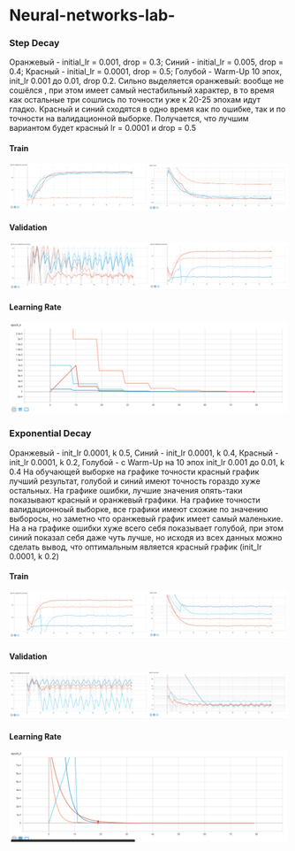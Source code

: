 # Neural-networks-lab-
### Step Decay
Оранжевый - initial_lr = 0.001, drop = 0.3; Синий - initial_lr = 0.005, drop = 0.4; Красный - initial_lr = 0.0001, drop = 0.5; Голубой - Warm-Up 10 эпох, init_lr 0.001 до 0.01, drop 0.2. 
Cильно выделяется оранжевый: вообще не сошёлся , при этом имеет самый нестабильный характер, в то время как остальные три сошлись по точности уже к 20-25 эпохам идут гладко. Красный и синий сходятся в одно время как по ошибке, так и по точности на валидационной выборке. Получается, что лучшим вариантом будет красный  lr = 0.0001 и drop = 0.5
#### Train
![Image alt](https://github.com/phoenix3x3/Neural-networks-lab-/raw/lab5/train1.jpg)
#### Validation
![Image alt](https://github.com/phoenix3x3/Neural-networks-lab-/raw/lab5/validation1.jpg)
#### Learning Rate
![Image alt](https://github.com/phoenix3x3/Neural-networks-lab-/raw/lab5/lr1.png)

### Exponential Decay
Оранжевый - init_lr 0.0001, k 0.5, Синий - init_lr 0.0001, k 0.4, Красный - init_lr 0.0001, k 0.2, Голубой - с Warm-Up на 10 эпох init_lr 0.001 до 0.01, k 0.4
На обучающей выборке на графике точности красный график лучший результат,  голубой и синий имеют точность гораздо хуже остальных. На графике ошибки, лучшие значения опять-таки показывают красный и оранжевый графики. На графике точности валидационноый выборке, все графики имеют схожие по значению выборосы, но заметно что оранжевый график имеет самый маленькие. На а на графике ошибки хуже всего себя показывает голубой, при этом синий показал себя даже чуть лучше, но исходя из всех данных можно сделать вывод, что оптимальным является красный график (init_lr 0.0001, k 0.2)
#### Train
![Image alt](https://github.com/phoenix3x3/Neural-networks-lab-/raw/lab5/train2.jpg)
#### Validation
![Image alt](https://github.com/phoenix3x3/Neural-networks-lab-/raw/lab5/validation2.jpg)
#### Learning Rate
![Image alt](https://github.com/phoenix3x3/Neural-networks-lab-/raw/lab5/lr2.png)
